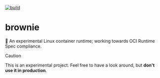 [![build](https://github.com/nixpig/brownie/actions/workflows/build.yml/badge.svg?branch=main)](https://github.com/nixpig/brownie/actions/workflows/build.yml)

# brownie

🍪 An experimental Linux container runtime; working towards OCI Runtime Spec compliance.

> [!CAUTION]
> This is an experimental project. Feel free to have a look around, but **don't use it in production**.
